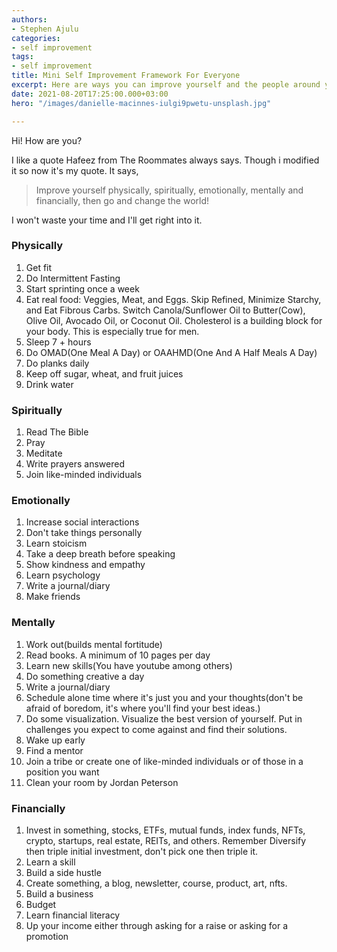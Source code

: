 ```yaml
---
authors:
- Stephen Ajulu
categories:
- self improvement
tags:
- self improvement
title: Mini Self Improvement Framework For Everyone
excerpt: Here are ways you can improve yourself and the people around you.
date: 2021-08-20T17:25:00.000+03:00
hero: "/images/danielle-macinnes-iulgi9pwetu-unsplash.jpg"

---
```

Hi! How are you?

I like a quote Hafeez from The Roommates always says. Though i modified it so now it's my quote. It says,

> Improve yourself physically, spiritually, emotionally, mentally and financially, then go and change the world!

I won't waste your time and I'll get right into it.

### Physically

1. Get fit
2. Do Intermittent Fasting
3. Start sprinting once a week
4. Eat real food: Veggies, Meat, and Eggs. Skip Refined, Minimize Starchy, and Eat Fibrous Carbs. Switch Canola/Sunflower Oil to Butter(Cow), Olive Oil, Avocado Oil, or Coconut Oil. Cholesterol is a building block for your body. This is especially true for men.
5. Sleep 7 + hours
6. Do OMAD(One Meal A Day) or OAAHMD(One And A Half Meals A Day)
7. Do planks daily
8. Keep off sugar, wheat, and fruit juices
9. Drink water

### Spiritually

1. Read The Bible
2. Pray
3. Meditate
4. Write prayers answered
5. Join like-minded individuals

### Emotionally

1. Increase social interactions
2. Don't take things personally
3. Learn stoicism
4. Take a deep breath before speaking
5. Show kindness and empathy
6. Learn psychology
7. Write a journal/diary
8. Make friends

### Mentally

 1. Work out(builds mental fortitude)
 2. Read books. A minimum of 10 pages per day
 3. Learn new skills(You have youtube among others)
 4. Do something creative a day
 5. Write a journal/diary
 6. Schedule alone time where it's just you and your thoughts(don't be afraid of boredom, it's where you'll find your best ideas.)
 7. Do some visualization. Visualize the best version of yourself. Put in challenges you expect to come against and find their solutions.
 8. Wake up early
 9. Find a mentor
10. Join a tribe or create one of like-minded individuals or of those in a position you want
11. Clean your room by Jordan Peterson

### Financially

1. Invest in something, stocks, ETFs, mutual funds, index funds, NFTs, crypto, startups, real estate, REITs, and others. Remember Diversify then triple initial investment, don't pick one then triple it.
2. Learn a skill
3. Build a side hustle
4. Create something, a blog, newsletter, course, product, art, nfts.
5. Build a business
6. Budget
7. Learn financial literacy
8. Up your income either through asking for a raise or asking for a promotion